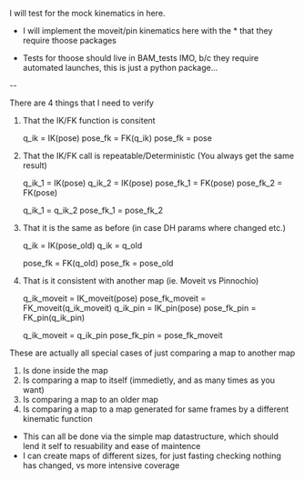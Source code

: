 

I will test for the mock kinematics in here.

- I will implement the moveit/pin kinematics here with the * that they require thoose packages

- Tests for thoose should live in BAM_tests IMO, b/c they require automated launches, this is just a python package...


--

There are 4 things that I need to verify


1. That the IK/FK function is consitent

    q_ik = IK(pose)
    pose_fk = FK(q_ik)
    pose_fk = pose

2. That the IK/FK call is repeatable/Deterministic (You always get the same result)

    q_ik_1 = IK(pose)
    q_ik_2 = IK(pose)
    pose_fk_1 = FK(pose)
    pose_fk_2 = FK(pose)

    q_ik_1 = q_ik_2
    pose_fk_1 = pose_fk_2

3. That it is the same as before (in case DH params where changed etc.)

    q_ik = IK(pose_old)
    q_ik = q_old

    pose_fk = FK(q_old)
    pose_fk = pose_old

4. That is it consistent with another map (ie. Moveit vs Pinnochio)


    q_ik_moveit = IK_moveit(pose)
    pose_fk_moveit = FK_moveit(q_ik_moveit)
    q_ik_pin = IK_pin(pose)
    pose_fk_pin = FK_pin(q_ik_pin)

    q_ik_moveit = q_ik_pin
    pose_fk_pin = pose_fk_moveit

These are actually all special cases of just comparing a map to another map

1. Is done inside the map
2. Is comparing a map to itself (immedietly, and as many times as you want)
3. Is comparing a map to an older map
4. Is comparing a map to a map generated for same frames by a different kinematic function

- This can all be done via the simple map datastructure, which should lend it self to resuability and ease of maintence
- I can create maps of different sizes, for just fasting checking nothing has changed, vs more intensive coverage